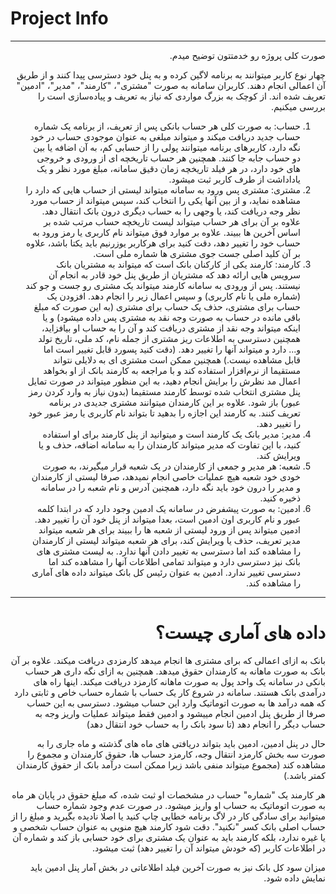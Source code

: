 # Project Info

--- 

<div dir="rtl">
صورت کلی پروژه رو خدمتتون توضیح میدم.

چهار نوع کاربر میتوانند به برنامه لاگین کرده و به پنل خود دسترسی پیدا کنند و از طریق آن اعمالی انجام دهند. کاربران سامانه به صورت "مشتری"، "کارمند"، "مدیر"، "ادمین" تعریف شده اند. از کوچک به بزرگ مواردی که نیاز به تعریف و پیاده‌سازی است را بررسی میکنیم.
1. حساب:
به صورت کلی هر حساب بانکی پس از تعریف، از برنامه یک شماره حساب جدید دریافت میکند و میتواند مبلغی به عنوان موجودی حساب در خود نگه دارد، کاربرهای برنامه میتوانند پولی را از حسابی کم، به آن اضافه یا بین دو حساب جابه جا کنند. همچنین هر حساب تاریخچه ای از ورودی و خروجی های خود دارد، در هر فیلد تاریخچه زمان دقیق سامانه، مبلغ مورد نظر و یک یاداداشت از طرف کاربر ثبت میشود.
2. مشتری:
مشتری پس ورود به سامانه میتواند لیستی از حساب هایی که دارد را مشاهده نماید، و از بین آنها یکی را انتخاب کند، سپس میتواند از حساب مورد نظر وجه دریافت کند، یا وجهی را به حساب دیگری درون بانک انتقال دهد. علاوه بر آن برای هر حساب میتواند لیست تاریخچه حساب مرتب شده بر اساس آخرین ها ببیند. علاوه بر موارد فوق میتواند نام کاربری یا رمز ورود به حساب خود را تغییر دهد، دقت کنید برای هرکاربر یوزرنیم باید یکتا باشد، علاوه بر آن کلید اصلی جست جوی مشتری ها شماره ملی است.
3. کارمند:
کارمند یکی از کارکنان بانک است که میتواند به مشتریان بانک سرویس هایی ارائه دهد که مشتریان از طریق پنل خود قادر به انجام آن نیستند. پس از ورودی به سامانه کارمند میتواند یک مشتری رو جست و جو کند (شماره ملی یا نام کاربری) و سپس اعمال زیر را انجام دهد.
افزودن یک حساب برای مشتری، حذف یک حساب برای مشتری (به این صورت که مبلغ باقی مانده در حساب به صورت وجه نقد به مشتری پس داده میشود) و یا اینکه میتواند وجه نقد از مشتری دریافت کند و آن را به حساب او بیافزاید، همچنین دسترسی به اطلاعات ریز مشتری از جمله نام، کد ملی، تاریخ تولد و... دارد و میتواند آنها را تغییر دهد. (دقت کنید پسورد قابل تغییر است اما قابل مشاهده نیست.)
همچنین ممکن است مشتری ای به دلایلی نتواند مستقیما از نرم‌افزار استفاده کند و با مراجعه به کارمند بانک از او بخواهد اعمال مد نظرش را برایش انجام دهید، به این منظور میتواند در صورت تمایل پنل مشتری انتخاب شده توسط کارمند مستقیما (بدون نیاز به وارد کردن رمز عبور) باز شود.
علاوه بر این کارمندان میتوانند مشتری جدیدی در برنامه تعریف کنند.
به کارمند این اجازه را بدهید تا بتواند نام کاربری یا رمز عبور خود را تغییر دهد.
4. مدیر:
مدیر بانک یک کارمند است و میتوانید از پنل کارمند برای او استفاده کنید، با این تفاوت که مدیر میتواند کارمندان را به سامانه اضافه، حذف و یا ویرایش کند.
5. شعبه:
هر مدیر و جمعی از کارمندان در یک شعبه قرار میگیرند، به صورت خودی خود شعبه هیچ عملیات خاصی انجام نمیدهد، صرفا لیستی از کارمندان و مدیر را درون خود باید نگه دارد، همچنین آدرس و نام شعبه را در سامانه ذخیره کنید.
6. ادمین:
به صورت پیشفرض در سامانه یک ادمین وجود دارد که در ابتدا کلمه عبور و نام کاربری اون ادمین است، بعدا میتواند از پنل خود آن را تغییر دهد.
ادمین میتواند پس از ورود لیستی از شعبه ها را ببیند برای هر شعبه میتواند مدیر تعریف، حذف یا ویرایش کند، برای هر شعبه میتواند لیستی از کارمندان را مشاهده کند اما دسترسی به تغییر دادن آنها ندارد. به لیست مشتری های بانک نیز دسترسی دارد و میتواند تمامی اطلاعات آنها را مشاهده کند اما دسترسی تغییر ندارد.
ادمین به عنوان رئیس کل بانک میتواند داده های آماری را مشاهده کند.
----
# داده های آماری چیست؟

بانک به ازای اعمالی که برای مشتری ها انجام میدهد کارمزدی دریافت میکند.
علاوه بر آن بانک به صورت ماهانه به کارمندان حقوق میدهد. همچنین به ازای نگه داری هر حساب بانکی در سامانه یک واحد پول به صورت ماهانه کارمزد دریافت میکند. اینها راه های درآمدی بانک هستند. سامانه در شروع کار یک حساب با شماره حساب خاص و ثابتی دارد که همه درآمد ها به صورت اتوماتیک وارد این حساب میشود.
دسترسی به این حساب صرفا از طریق پنل ادمین انجام مییشود و ادمین فقط میتواند عملیات واریز وجه به حساب دیگر را انجام دهد (تا سود بانک را به حساب خود انتقال دهد)

حال در پنل ادمین، ادمین باید بتواند دریافتی های ماه های گذشته و ماه جاری را به صورت سه بخش کارمزد انتقال وجه، کارمزد حساب ها، حقوق کارمندان و مجموع را مشاهده کند (مجموع میتواند منفی باشد زیرا ممکن است درآمد بانک از حقوق کارمندان کمتر باشد.)

هر کارمند یک "شماره" حساب در مشخصات او ثبت شده، که مبلغ حقوق در پایان هر ماه به صورت اتوماتیک به حساب او واریز میشود. در صورت عدم وجود شماره حساب میتوانید برای سادگی کار در لاگ برنامه خطایی چاپ کنید یا اصلا نادیده بگیرید و مبلغ را از حساب اصلی بانک کسر "نکنید".
دقت شود کارمند هیچ منویی به عنوان حساب شخصی و یا غیره ندارد، بلکه کارمند باید به عنوان یک مشتری برای خود حسابی باز کند و شماره آن در اطلاعات کاربر (که خودش میتواند آن را تغییر دهد) ثبت میشود.

میزان سود کل بانک نیز به صورت آخرین فیلد اطلاعاتی در بخش آمار پنل ادمین باید نمایش داده شود.
</div>